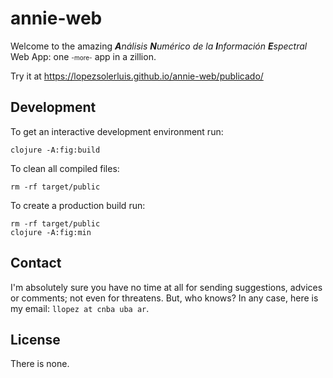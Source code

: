 # annie-web

Welcome to the amazing ***A****nálisis* ***N****umérico de la* ***I****nformación* ***E****spectral* Web App: one <font size="1">-more-</font> app in a zillion.

Try it at <https://lopezsolerluis.github.io/annie-web/publicado/>

## Development

To get an interactive development environment run:

    clojure -A:fig:build

To clean all compiled files:

    rm -rf target/public

To create a production build run:

	rm -rf target/public
	clojure -A:fig:min

## Contact

I'm absolutely sure you have no time at all for sending suggestions, advices or comments; not even for threatens. But, who knows? In any case, here is my email: `llopez at cnba uba ar`.

## License

There is none.
